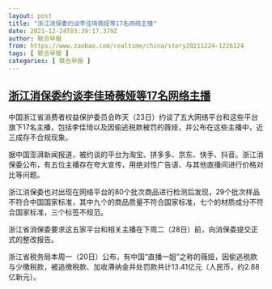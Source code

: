 ```yaml
---
layout: post
title: "浙江消保委约谈李佳琦薇娅等17名网络主播"
date: 2021-12-24T03:39:17.379Z
author: 联合早报
from: https://www.zaobao.com/realtime/china/story20211224-1226124
tags: [ 联合早报 ]
categories: [ 联合早报 ]
---
```

<!--1640334480000-->
[浙江消保委约谈李佳琦薇娅等17名网络主播](https://www.zaobao.com/realtime/china/story20211224-1226124)
------

<div>
<p>中国浙江省消费者权益保护委员会昨天（23日）约谈了五大网络平台和这些平台旗下17名主播，包括李佳琦以及因偷逃税款被罚的薇娅，并公布在这些主播中，近三成存不合规现象。</p><p>据中国澎湃新闻报道，被约谈的平台为淘宝、拼多多、京东、快手、抖音。浙江消保委公布，有五位主播存在夸大宣传，用绝对性广告语、与其他直播间进行价格对比等问题。</p><p>浙江消保委也对出现在网络平台的80个批次商品进行检测后发现，29个批次样品不符合中国国家标准，其中九个的商品质量不符合国家标准，七个的材质成分不符合国家标准，三个标签不规范。</p><section id="imu"><div id="dfp-ad-imu1">        </div></section><p>浙江省消保委要求这五家平台和相关主播在下周二（28日）前，向消保委提交正式的整改报告。</p><p>浙江省税务局本周一（20日）公布，有中国“直播一姐”之称的薇娅，因偷逃税款与少缴税款，被追缴税款、加收滞纳金并处罚款共计13.41亿元（人民币，约2.88亿新元）。</p>      <div class="cx_paywall_placeholder" id="sph_cdp_40"></div>
</div>
